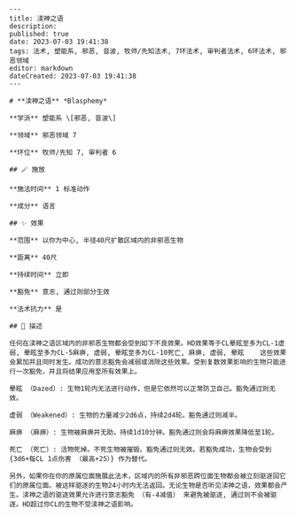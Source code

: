 
    ---
    title: 渎神之语
    description: 
    published: true
    date: 2023-07-03 19:41:38
    tags: 法术, 塑能系, 邪恶, 音波, 牧师/先知法术, 7环法术, 审判者法术, 6环法术, 邪恶领域
    editor: markdown
    dateCreated: 2023-07-03 19:41:38
    ---

    # **渎神之语** *Blasphemy*

    **学派** 塑能系 \[邪恶, 音波\] 

    **领域** 邪恶领域 7

    **环位** 牧师/先知 7, 审判者 6

    ## 🪄 施放

    **施法时间** 1 标准动作

    **成分** 语言

    ## ✨ 效果  

    **范围** 以你为中心, 半径40尺扩散区域内的非邪恶生物

    **距离** 40尺  

    **持续时间** 立即 

    **豁免** 意志, 通过则部分生效

    **法术抗力** 是

    ## 📖 描述

    任何在渎神之语区域内的非邪恶生物都会受到如下不良效果。HD效果等于CL晕眩至多为CL-1虚弱, 晕眩至多为CL-5麻痹, 虚弱, 晕眩至多为CL-10死亡, 麻痹, 虚弱, 晕眩    这些效果会累加并且同时发生。成功的意志豁免会减弱或消除这些效果。受到复数效果影响的生物只能进行一次豁免，并且将结果应用至所有效果上。

    晕眩 （Dazed）: 生物1轮内无法进行动作，但是它依然可以正常防卫自己。豁免通过则无效。

    虚弱 （Weakened）: 生物的力量减少2d6点，持续2d4轮。豁免通过则减半。

    麻痹 （麻痹）: 生物被麻痹并无助，持续1d10分钟。豁免通过则会将麻痹效果降低至1轮。

    死亡 （死亡）: 活物死掉。不死生物被摧毁。豁免通过则无效。若豁免成功，生物会受到 {3d6+每CL 1点伤害 （最高+25）} 作为替代。

    另外，如果你在你的原属位面施展此法术，区域内的所有非邪恶跨位面生物都会被立刻驱逐回它们的原属位面。被这样驱逐的生物24小时内无法返回。无论生物是否听见渎神之语，效果都会产生。渎神之语的驱逐效果允许进行意志豁免 （有-4减值） 来避免被驱逐, 通过则不会被驱逐。HD超过你CL的生物不受渎神之语影响。
    